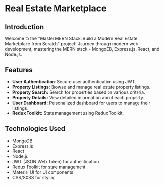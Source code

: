 # Real Estate Marketplace

## Introduction
Welcome to the "Master MERN Stack: Build a Modern Real Estate Marketplace from Scratch" project! Journey through modern web development, mastering the MERN stack - MongoDB, Express.js, React, and Node.js.

## Features
- **User Authentication:** Secure user authentication using JWT.
- **Property Listings:** Browse and manage real estate property listings.
- **Property Search:** Search for properties based on various criteria.
- **Property Details:** View detailed information about each property.
- **User Dashboard:** Personalized dashboard for users to manage their listings.
- **Redux Toolkit:** State management using Redux Toolkit.

## Technologies Used
- MongoDB
- Express.js
- React
- Node.js
- JWT (JSON Web Token) for authentication
- Redux Toolkit for state management
- Material UI for UI components
- CSS/SCSS for styling
